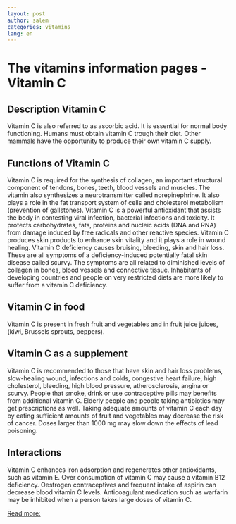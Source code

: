 ```yaml
---
layout: post
author: salem
categories: vitamins
lang: en
---
```

# The vitamins information pages - Vitamin C
## Description Vitamin C
Vitamin C is also referred to as ascorbic acid. It is essential for normal body functioning. Humans must obtain vitamin C trough their diet. Other mammals have the opportunity to produce their own vitamin C supply.

## Functions of Vitamin C
Vitamin C is required for the synthesis of collagen, an important structural component of tendons, bones, teeth, blood vessels and muscles. The vitamin also synthesizes a neurotransmitter called norepinephrine. It also plays a role in the fat transport system of cells and cholesterol metabolism (prevention of gallstones). Vitamin C is a powerful antioxidant that assists the body in contesting viral infection, bacterial infections and toxicity. It protects carbohydrates, fats, proteins and nucleic acids (DNA and RNA) from damage induced by free radicals and other reactive species. Vitamin C produces skin products to enhance skin vitality and it plays a role in wound healing. Vitamin C deficiency causes bruising, bleeding, skin and hair loss. These are all symptoms of a deficiency-induced potentially fatal skin disease called scurvy. The symptoms are all related to diminished levels of collagen in bones, blood vessels and connective tissue. Inhabitants of developing countries and people on very restricted diets are more likely to suffer from a vitamin C deficiency.

## Vitamin C in food
Vitamin C is present in fresh fruit and vegetables and in fruit juice juices, (kiwi, Brussels sprouts, peppers).

## Vitamin C as a supplement
Vitamin C is recommended to those that have skin and hair loss problems, slow-healing wound, infections and colds, congestive heart failure, high cholesterol, bleeding, high blood pressure, atherosclerosis, angina or scurvy. People that smoke, drink or use contraceptive pills may benefits from additional vitamin C. Elderly people and people taking antibiotics may get prescriptions as well. Taking adequate amounts of vitamin C each day by eating sufficient amounts of fruit and vegetables may decrease the risk of cancer. Doses larger than 1000 mg may slow down the effects of lead poisoning.

## Interactions
Vitamin C enhances iron adsorption and regenerates other antioxidants, such as vitamin E. Over consumption of vitamin C may cause a vitamin B12 deficiency. Oestrogen contraceptives and frequent intake of aspirin can decrease blood vitamin C levels. Anticoagulant medication such as warfarin may be inhibited when a person takes large doses of vitamin C.



[Read more:](https://www.lenntech.com/vitamins/vitamin-c.htm#ixzz76FFkGHoj)